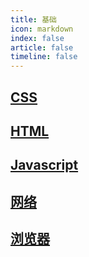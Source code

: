 ```yaml
---
title: 基础
icon: markdown
index: false
article: false
timeline: false
---
```


## [CSS](/study/CSS/水平垂直居中.md)

## [HTML](/study/HTML/语义化与SEO.md)

## [Javascript](/study/Javascript/数据类型.md)

## [网络](/study/网络/三次握手与四次挥手.md)

## [浏览器](/study/浏览器/输入URL过程.md)
